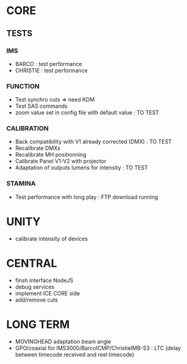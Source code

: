 # CORE

## TESTS

### IMS

- BARCO : test performance
- CHRISTIE : test performance

### FUNCTION

- Test synchro cuts => need KDM
- Test SAS commands
- zoom value set in config file with default value : TO TEST

### CALIBRATION

- Back compatibility with V1 already corrected (DMX) : TO TEST
- Recalibrate DMXs
- Recalibrate MH positionning
- Calibrate Panel V1-V2 with projector
- Adaptation of outputs lumens for intensity : TO TEST

### STAMINA

- Test performance with long play : FTP download running

# UNITY

- calibrate intensity of devices

# CENTRAL

- finsh interface NodeJS
- debug services
- implement ICE CORE side
- add/remove cuts

# LONG TERM

- MOVINGHEAD adaptation beam angle
- GPO/coaxial for IMS3000/BarcoICMP/ChristieIMB-S3 : LTC (delay between timecode received and reel timecode)